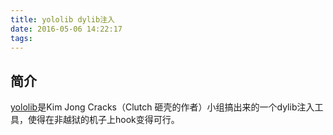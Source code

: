 ```yaml
---
title: yololib dylib注入
date: 2016-05-06 14:22:17
tags:
---
```


## 简介
[yololib](https://github.com/KJCracks/yololib)是Kim Jong Cracks（Clutch 砸壳的作者）小组搞出来的一个dylib注入工具，使得在非越狱的机子上hook变得可行。

